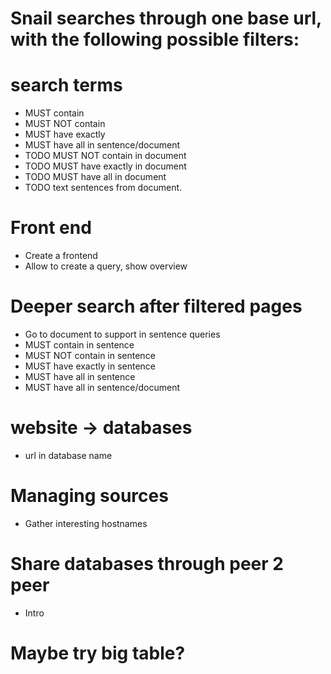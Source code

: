 
# Snail searches through one base url, with the following possible filters:
# search terms
- MUST contain
- MUST NOT contain
- MUST have exactly
- MUST have all in sentence/document
- TODO MUST NOT contain in document
- TODO MUST have exactly in document
- TODO MUST have all in document
- TODO text sentences from document.

# Front end
- Create a frontend
- Allow to create a query, show overview

# Deeper search after filtered pages
- Go to document to support in sentence queries
- MUST contain in sentence
- MUST NOT contain in sentence
- MUST have exactly in sentence
- MUST have all in sentence
- MUST have all in sentence/document

# website -> databases
- url in database name

# Managing sources
- Gather interesting hostnames

# Share databases through peer 2 peer
- Intro

# Maybe try big table? 
